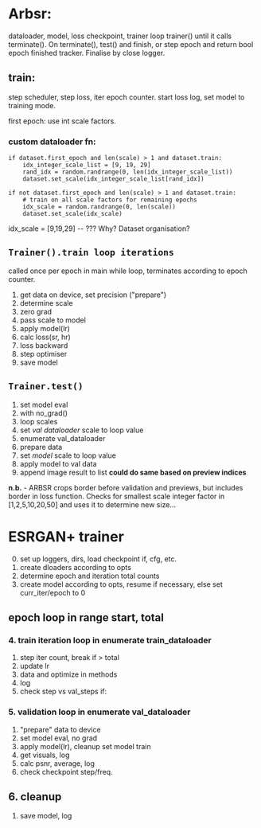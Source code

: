 # Arbsr:

dataloader, model, loss checkpoint, trainer
loop trainer() until it calls terminate().
On terminate(), test() and finish, or step epoch and return bool epoch finished tracker. 
Finalise by close logger.

## train:
step scheduler, step loss, iter epoch counter.
start loss log,
set model to training mode.

first epoch: use int scale factors.
### custom dataloader fn:
```# train on integer scale factors (x2, x3, x4) for 1 epoch to maintain stability
if dataset.first_epoch and len(scale) > 1 and dataset.train:
    idx_integer_scale_list = [9, 19, 29]
    rand_idx = random.randrange(0, len(idx_integer_scale_list))
    dataset.set_scale(idx_integer_scale_list[rand_idx])
    
if not dataset.first_epoch and len(scale) > 1 and dataset.train:
    # train on all scale factors for remaining epochs
    idx_scale = random.randrange(0, len(scale))
    dataset.set_scale(idx_scale)
```

idx_scale = [9,19,29] -- ??? Why? Dataset organisation?

## `Trainer().train loop iterations` 
called once per epoch in main while loop, terminates according to epoch counter.
1. get data on device, set precision ("prepare")
1. determine scale
1. zero grad
1. pass scale to model
1. apply model(lr)
1. calc loss(sr, hr)
1. loss backward
1. step optimiser
1. save model

## `Trainer.test()`
1. set model eval
1. with no_grad()
1. loop scales
1. set _val dataloader_ scale to loop value
1. enumerate val_dataloader
1. prepare data
1. set _model_ scale to loop value
1. apply model to val data
1. append image result to list **could do same based on preview indices**

**n.b.** - ARBSR crops border before validation and previews, but includes border in loss function. Checks for smallest scale integer factor in [1,2,5,10,20,50] and uses it to determine new size...


# ESRGAN+ trainer
0. set up loggers, dirs, load checkpoint if, cfg, etc.
1. create dloaders according to opts
1. determine epoch and iteration total counts
1. create model according to opts, resume if necessary, else set curr_iter/epoch to 0
## epoch loop in range start, total
### 4. train iteration loop in enumerate train_dataloader
1. step iter count, break if > total
1. update lr
1. data and optimize in methods
1. log
1. check step vs val_steps if:
### 5. validation loop in enumerate val_dataloader
1. "prepare" data to device
1. set model eval, no grad
1. apply model(lr), cleanup set model train
1. get visuals, log
1. calc psnr, average, log
1. check checkpoint step/freq.  
## 6. cleanup
1. save model, log



